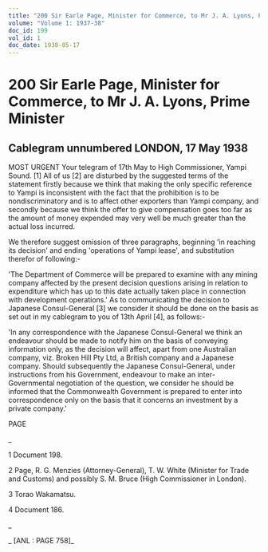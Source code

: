 ```yaml
---
title: "200 Sir Earle Page, Minister for Commerce, to Mr J. A. Lyons, Prime Minister"
volume: "Volume 1: 1937-38"
doc_id: 199
vol_id: 1
doc_date: 1938-05-17
---
```


# 200 Sir Earle Page, Minister for Commerce, to Mr J. A. Lyons, Prime Minister

## Cablegram unnumbered LONDON, 17 May 1938

MOST URGENT Your telegram of 17th May to High Commissioner, Yampi Sound. [1] All of us [2] are disturbed by the suggested terms of the statement firstly because we think that making the only specific reference to Yampi is inconsistent with the fact that the prohibition is to be nondiscriminatory and is to affect other exporters than Yampi company, and secondly because we think the offer to give compensation goes too far as the amount of money expended may very well be much greater than the actual loss incurred.

We therefore suggest omission of three paragraphs, beginning 'in reaching its decision' and ending 'operations of Yampi lease', and substitution therefor of following:-

'The Department of Commerce will be prepared to examine with any mining company affected by the present decision questions arising in relation to expenditure which has up to this date actually taken place in connection with development operations.' As to communicating the decision to Japanese Consul-General [3] we consider it should be done on the basis as set out in my cablegram to you of 13th April [4], as follows:-

'In any correspondence with the Japanese Consul-General we think an endeavour should be made to notify him on the basis of conveying information only, as the decision will affect, apart from one Australian company, viz. Broken Hill Pty Ltd, a British company and a Japanese company. Should subsequently the Japanese Consul-General, under instructions from his Government, endeavour to make an inter-Governmental negotiation of the question, we consider he should be informed that the Commonwealth Government is prepared to enter into correspondence only on the basis that it concerns an investment by a private company.'

PAGE

_

1 Document 198.

2 Page, R. G. Menzies (Attorney-General), T. W. White (Minister for Trade and Customs) and possibly S. M. Bruce (High Commissioner in London).

3 Torao Wakamatsu.

4 Document 186.

_

_ [ANL : PAGE 758]_
